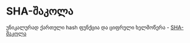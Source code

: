 # SHA-შაკოლა
უნიკალურად ქართული hash ფუნქცია და ციფრული ხელმოწერა - [SHA-შაკოლა](shashakola.netlify.app/)
